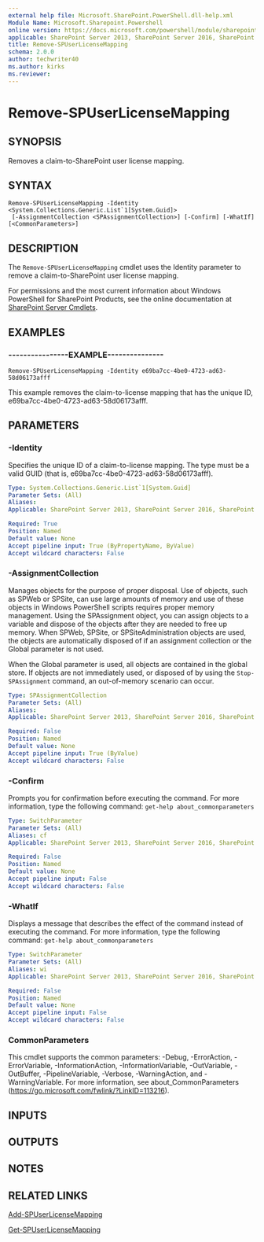 ```yaml
---
external help file: Microsoft.SharePoint.PowerShell.dll-help.xml
Module Name: Microsoft.Sharepoint.Powershell
online version: https://docs.microsoft.com/powershell/module/sharepoint-server/remove-spuserlicensemapping
applicable: SharePoint Server 2013, SharePoint Server 2016, SharePoint Server 2019
title: Remove-SPUserLicenseMapping
schema: 2.0.0
author: techwriter40
ms.author: kirks
ms.reviewer: 
---
```


# Remove-SPUserLicenseMapping

## SYNOPSIS
Removes a claim-to-SharePoint user license mapping.


## SYNTAX

```
Remove-SPUserLicenseMapping -Identity <System.Collections.Generic.List`1[System.Guid]>
 [-AssignmentCollection <SPAssignmentCollection>] [-Confirm] [-WhatIf] [<CommonParameters>]
```

## DESCRIPTION
The `Remove-SPUserLicenseMapping` cmdlet uses the Identity parameter to remove a claim-to-SharePoint user license mapping.

For permissions and the most current information about Windows PowerShell for SharePoint Products, see the online documentation at [SharePoint Server Cmdlets](https://docs.microsoft.com/powershell/sharepoint/sharepoint-server/sharepoint-server-cmdlets).


## EXAMPLES

### ----------------EXAMPLE---------------
```
Remove-SPUserLicenseMapping -Identity e69ba7cc-4be0-4723-ad63-58d06173afff
```

This example removes the claim-to-license mapping that has the unique ID, e69ba7cc-4be0-4723-ad63-58d06173afff.


## PARAMETERS

### -Identity
Specifies the unique ID of a claim-to-license mapping.
The type must be a valid GUID (that is, e69ba7cc-4be0-4723-ad63-58d06173afff).

```yaml
Type: System.Collections.Generic.List`1[System.Guid]
Parameter Sets: (All)
Aliases: 
Applicable: SharePoint Server 2013, SharePoint Server 2016, SharePoint Server 2019

Required: True
Position: Named
Default value: None
Accept pipeline input: True (ByPropertyName, ByValue)
Accept wildcard characters: False
```

### -AssignmentCollection
Manages objects for the purpose of proper disposal.
Use of objects, such as SPWeb or SPSite, can use large amounts of memory and use of these objects in Windows PowerShell scripts requires proper memory management.
Using the SPAssignment object, you can assign objects to a variable and dispose of the objects after they are needed to free up memory.
When SPWeb, SPSite, or SPSiteAdministration objects are used, the objects are automatically disposed of if an assignment collection or the Global parameter is not used.

When the Global parameter is used, all objects are contained in the global store.
If objects are not immediately used, or disposed of by using the `Stop-SPAssignment` command, an out-of-memory scenario can occur.

```yaml
Type: SPAssignmentCollection
Parameter Sets: (All)
Aliases: 
Applicable: SharePoint Server 2013, SharePoint Server 2016, SharePoint Server 2019

Required: False
Position: Named
Default value: None
Accept pipeline input: True (ByValue)
Accept wildcard characters: False
```

### -Confirm
Prompts you for confirmation before executing the command.
For more information, type the following command: `get-help about_commonparameters`

```yaml
Type: SwitchParameter
Parameter Sets: (All)
Aliases: cf
Applicable: SharePoint Server 2013, SharePoint Server 2016, SharePoint Server 2019

Required: False
Position: Named
Default value: None
Accept pipeline input: False
Accept wildcard characters: False
```

### -WhatIf
Displays a message that describes the effect of the command instead of executing the command.
For more information, type the following command: `get-help about_commonparameters`

```yaml
Type: SwitchParameter
Parameter Sets: (All)
Aliases: wi
Applicable: SharePoint Server 2013, SharePoint Server 2016, SharePoint Server 2019

Required: False
Position: Named
Default value: None
Accept pipeline input: False
Accept wildcard characters: False
```

### CommonParameters
This cmdlet supports the common parameters: -Debug, -ErrorAction, -ErrorVariable, -InformationAction, -InformationVariable, -OutVariable, -OutBuffer, -PipelineVariable, -Verbose, -WarningAction, and -WarningVariable. For more information, see about_CommonParameters (https://go.microsoft.com/fwlink/?LinkID=113216).

## INPUTS

## OUTPUTS

## NOTES

## RELATED LINKS

[Add-SPUserLicenseMapping](Add-SPUserLicenseMapping.md)

[Get-SPUserLicenseMapping](Get-SPUserLicenseMapping.md)
